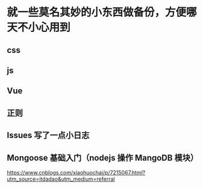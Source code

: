 # 就一些莫名其妙的小东西做备份，方便哪天不小心用到

## css

## js

## Vue

## 正则

## Issues 写了一点小日志

## Mongoose 基础入门（nodejs 操作 MangoDB 模块）

https://www.cnblogs.com/xiaohuochai/p/7215067.html?utm_source=itdadao&utm_medium=referral

